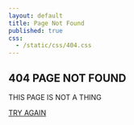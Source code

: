 ```yaml
---
layout: default
title: Page Not Found
published: true
css:
  - /static/css/404.css
---
```

<div class="main">
<h2>404 PAGE NOT FOUND</h2>
<p>THIS PAGE IS NOT A THING</p>
<a href="/">TRY AGAIN</a>
</div>